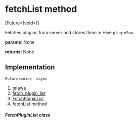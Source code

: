 
<div>

# fetchList method

</div>


[[Future](https://api.flutter.dev/flutter/dart-core/Future-class.html)\<[void\>]]




Fetches plugins from server and stores them in Hive `pluginBox`.

**params**: None

**returns**: None



## Implementation

``` language-dart
Future<void>  async 
```







1.  [talawa](../../index.md)
2.  [fetch_plugin_list](../../plugins_fetch_plugin_list/)
3.  [FetchPluginList](../../plugins_fetch_plugin_list/FetchPluginList-class.md)
4.  fetchList method

##### FetchPluginList class







